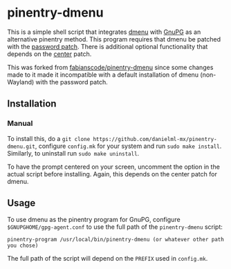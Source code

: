 # pinentry-dmenu

This is a simple shell script that integrates [dmenu](https://tools.suckless.org/dmenu/) with [GnuPG](https://gnupg.org/) as an alternative pinentry method. This program requires that dmenu be patched with the [password patch](https://tools.suckless.org/dmenu/patches/password/). There is additional optional functionality that depends on the [center](https://tools.suckless.org/dmenu/patches/center/) patch.

This was forked from [fabianscode/pinentry-dmenu](https://github.com/fabianscode/pinentry-dmenu) since some changes made to it made it incompatible with a default installation of dmenu (non-Wayland) with the password patch. 

## Installation

### Manual

To install this, do a `git clone https://github.com/danielml-mx/pinentry-dmenu.git`, configure `config.mk` for your system and run `sudo make install`. Similarly, to uninstall run `sudo make uninstall`.

To have the prompt centered on your screen, uncomment the option in the actual script before installing. Again, this depends on the center patch for dmenu.

## Usage

To use dmenu as the pinentry program for GnuPG, configure `$GNUPGHOME/gpg-agent.conf` to use the full path of the `pinentry-dmenu` script:

```
pinentry-program /usr/local/bin/pinentry-dmenu (or whatever other path you chose)
```

The full path of the script will depend on the `PREFIX` used in `config.mk`. 
